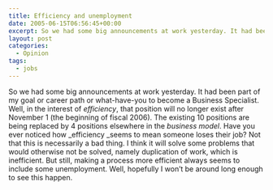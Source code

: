 ```yaml
---
title: Efficiency and unemployment
date: 2005-06-15T06:56:45+00:00
excerpt: So we had some big announcements at work yesterday. It had been part ofmy goal or career path or what-have-you to
layout: post
categories:
  - Opinion
tags:
  - jobs
---
```

So we had some big announcements at work yesterday. It had been part of my goal or career path or what-have-you to become a Business Specialist. Well, in the interest of _efficiency_, that position will no longer exist after November 1 (the beginning of fiscal 2006). The existing 10 positions are being replaced by 4 positions elsewhere in the _business model_. Have you ever noticed how _efficiency _seems to mean someone loses their job? Not that this is necessarily a bad thing. I think it will solve some problems that would otherwise not be solved, namely duplication of work, which is inefficient. But still, making a process more efficient always seems to include some unemployment. Well, hopefully I won&#8217;t be around long enough to see this happen.
